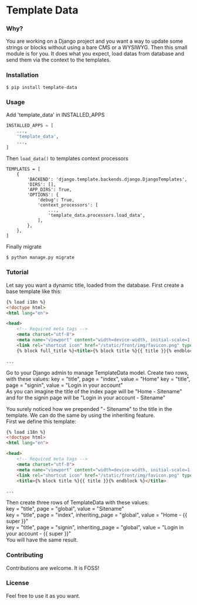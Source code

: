 # Template Data

### Why?
You are working on a Django project and you want a way to update some strings 
or blocks without using a bare CMS or a WYSIWYG. Then this small module is for
 you. It does what you expect, load datas from database and send them via
 the context to the templates.

### Installation
    $ pip install template-data
    
### Usage
Add 'template_data' in INSTALLED_APPS  
```python
INSTALLED_APPS = [
    ...,
    'template_data',
    ...,
]
```
Then `load_data()` to templates context processors
```
TEMPLATES = [
    {
        'BACKEND': 'django.template.backends.django.DjangoTemplates',
        'DIRS': [],
        'APP_DIRS': True,
        'OPTIONS': {
            'debug': True,
            'context_processors': [
                ...,
                'template_data.processors.load_data',
            ],
        },
    },
]
```
Finally migrate

    $ python manage.py migrate
    
### Tutorial
Let say you want a dynamic title, loaded from the database. First create a base
 template like this:
```html
{% load i18n %}
<!doctype html>
<html lang="en">

<head>
    <!-- Required meta tags -->
    <meta charset="utf-8">
    <meta name="viewport" content="width=device-width, initial-scale=1, shrink-to-fit=no">
    <link rel="shortcut icon" href="/static/front/img/favicon.png" type="image/x-icon">
    {% block full_title %}<title>{% block title %}{{ title }}{% endblock %} - Sitename</title>{% endblock %}

...
```
Go to your Django admin to manage TemplateData model. Create two rows, with these
values:
key = "title", page = "index", value = "Home"
key = "title", page = "signin", value = "Login in your account"  
As you can imagine the title of the index page will be "Home - Sitename" and
 for the signin page will be "Login in your account - Sitename"
 
You surely noticed how we prepended "- Sitename" to the title in the template.
 We can do the same by using the inheriting feature.  
First we define this template:
```html
{% load i18n %}
<!doctype html>
<html lang="en">

<head>
    <!-- Required meta tags -->
    <meta charset="utf-8">
    <meta name="viewport" content="width=device-width, initial-scale=1, shrink-to-fit=no">
    <link rel="shortcut icon" href="/static/front/img/favicon.png" type="image/x-icon">
    <title>{% block title %}{{ title }}{% endblock %}</title>

...
```
Then create three rows of TemplateData with these values:  
key = "title", page = "global", value = "Sitename"  
key = "title", page = "index", inheriting_page = "global", value = "Home - {{ super }}"  
key = "title", page = "signin", inheriting_page = "global", value = "Login in your account - {{ super }}"  
You will have the same result.

### Contributing
Contributions are welcome. It is FOSS!

### License
Feel free to use it as you want.
